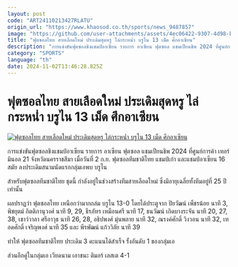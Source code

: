 ```yaml
---
layout: post
code: "ART24110213427RLATU"
origin_url: "https://www.khaosod.co.th/sports/news_9487857"
image: "https://github.com/user-attachments/assets/4ec06422-9307-4d98-bd7d-3187dc5913a1"
title: "ฟุตซอลไทย สายเลือดใหม่ ประเดิมสุดหรู ไล่กระหน่ำ บรูไน 13 เม็ด ศึกอาเซียน"
description: "การแข่งขันฟุตซอลชิงแชมป์อาเซียน รายการ อาเซียน ฟุตซอล แชมเปียนชิพ 2024 ที่ศูนย์การค้า เทอร์มินอล 21 จังหวัดนครราชสีมา เมื่อวันที่ 2 ก.ย. ฟุตซอลทีมชาติไทย"
category: "SPORTS"
language: "th"
date: 2024-11-02T13:46:28.825Z
---
```


# ฟุตซอลไทย สายเลือดใหม่ ประเดิมสุดหรู ไล่กระหน่ำ บรูไน 13 เม็ด ศึกอาเซียน

[![ฟุตซอลไทย สายเลือดใหม่ ประเดิมสุดหรู ไล่กระหน่ำ บรูไน 13 เม็ด ศึกอาเซียน](https://www.khaosod.co.th/wpapp/uploads/2024/11/KOR62540.jpg "ฟุตซอลไทย สายเลือดใหม่ ประเดิมสุดหรู ไล่กระหน่ำ บรูไน 13 เม็ด ศึกอาเซียน")](https://www.khaosod.co.th/wpapp/uploads/2024/11/KOR62540.jpg)

การแข่งขันฟุตซอลชิงแชมป์อาเซียน รายการ อาเซียน ฟุตซอล แชมเปียนชิพ 2024 ที่ศูนย์การค้า เทอร์มินอล 21 จังหวัดนครราชสีมา เมื่อวันที่ 2 ก.ย. ฟุตซอลทีมชาติไทย แชมป์เก่า และแชมป์อาเซียน 16 สมัย ลงประเดิมสนามนัดแรกกลุ่มเอพบ บรูไน

สำหรับฟุตซอลทีมชาติไทย ชุดนี้ กำลังอยู่ในช่วงสร้างทีมสายเลือดใหม่ ซึ่งมีอายุเฉลี่ยทั้งทีมอยู่ที่ 25 ปี เท่านั้น

ผลปราฏว่า ฟุตซอลไทย เหนือกว่ามากถล่ม บรูไน 13-0 โดยได้ประตูจาก ปิยวัฒน์ เพ็ชรน้อย นาที 3, พิชยุตม์ กิตติภานุวงศ์ นาที 9, 29, ธีรภัทร เหมือนศรี นาที 17, ธนวัฒน์ เกิดบางระจัน นาที 20, 27, 38, เชาว์วาลา ศรีอาวุธ นาที 26, 28, อธิปพงศ์ มุ่นพลาย นาที 32, ณรงค์ศักดิ์ วิงวอน นาที 32, เทอดศักดิ์ เจริญพงศ์ นาที 35 และ พีรพัฒน์ แก้ววิลัย นาที 39

ทำให้ ฟุตซอลทีมชาติไทย ประเดิม 3 คะแนนได้สำเร็จ รั้งอันดับ 1 ของกลุ่มเอ

ส่วนอีกคู่ในกลุ่มเอ เวียดนาม เอาชนะ ติมอร์ เลสเต 4-1